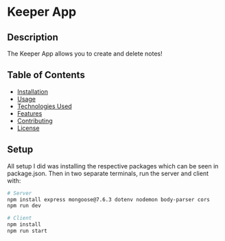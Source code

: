 # Keeper App

## Description

The Keeper App allows you to create and delete notes! 

## Table of Contents

- [Installation](#installation)
- [Usage](#usage)
- [Technologies Used](#technologies-used)
- [Features](#features)
- [Contributing](#contributing)
- [License](#license)

## Setup

All setup I did was installing the respective packages which can be seen in package.json. Then in two separate terminals, run the server and client with:

```bash
# Server
npm install express mongoose@7.6.3 dotenv nodemon body-parser cors
npm run dev
```

```bash
# Client
npm install
npm run start
```
